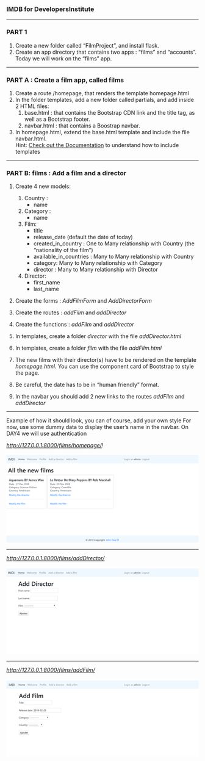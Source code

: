 ### IMDB for DevelopersInstitute

---

### PART 1


1. Create a new folder called “FilmProject”, and install flask.
2. Create an app directory that contains two apps : “films” and “accounts”. Today we will work on the “films” app.

---

### PART A : Create a film app, called films


1. Create a route /homepage, that renders the template homepage.html
2. In the folder templates, add a new folder called partials, and add inside 2 HTML files:
   1. base.html : that contains the Bootstrap CDN link and the title tag, as well as a Bootstrap footer.
   2. navbar.html : that contains a Boostrap navbar.
3. In homepage.html, extend the base.html template and include the file navbar.html. <br>
Hint: [Check out the Documentation](https://jinja.palletsprojects.com/en/2.11.x/templates/#include) to understand how to include templates

---

### PART B: films : Add a film and a director

1. Create 4 new models:
   1. Country :
      - name
   2. Category :
      - name
   3. Film:
      - title
      - release_date (default the date of today)
      - created_in_country : One to Many relationship with Country (the “nationality of the film”)
      - available_in_countries : Many to Many relationship with Country
      - category: Many to Many relationship with Category
      - director : Many to Many relationship with Director
   4. Director:
      - first_name
      - last_name

2. Create the forms : *AddFilmForm* and *AddDirectorForm*
3. Create the routes : *addFilm* and *addDirector*
4. Create the functions : *addFilm* and *addDirector*
5. In templates, create a folder *director* with the file *addDirector.html*
6. In templates, create a folder *film* with the file *addFilm.html*
7. The new films with their director(s) have to be rendered on the template *homepage.html*. You can use the component card of Bootstrap to style the page.
8. Be careful, the date has to be in “human friendly” format.
9. In the navbar you should add 2 new links to the routes *addFilm* and *addDirector*

---

Example of how it should look, you can of course, add your own style
For now, use some dummy data to display the user’s name in the navbar. On DAY4 we will use authentication

*http://127.0.0.1:8000/films/homepage/*!

![Example1](./app/static/instructions/Example1.bmp)

---

*http://127.0.0.1:8000/films/addDirector/*

![Example2](./app/static/instructions/Example2.bmp)

---

*http://127.0.0.1:8000/films/addFilm/*

![Example3](./app/static/instructions/Example3.bmp)
